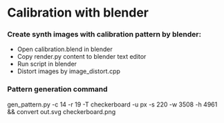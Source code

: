 # Calibration with blender
### Create synth images with calibration pattern by blender:
* Open calibration.blend in blender
* Copy render.py content to blender text editor
* Run script in blender
* Distort images by image_distort.cpp

### Pattern generation command
gen_pattern.py -c 14 -r 19 -T checkerboard -u px -s 220 -w 3508 -h 4961 && convert out.svg checkerboard.png
